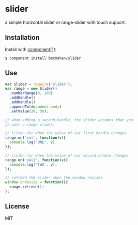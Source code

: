 
# slider

  a simple horizontal slider or range-slider with touch support.

## Installation

  Install with [component(1)](http://component.io):

    $ component install bmcmahen/slider

## Use

```javascript
var Slider = require('slider');
var range = new Slider()
  .numberRange(0, 100)
  .addHandle()
  .addHandle()
  .appendTo(document.body)
  .setValue(20, 50);

// when adding a second handle, the slider assumes that you
// want a range slider.

// listen for when the value of our first handle changes
range.on('val', function(v){
  console.log('ONE', v)
});

// listen for when the value of our second handle changes
range.on('val2', function(v){
  console.log('TWO', v);
});

// refresh the slider when the window resizes
window.onresize = function(){
  range.refresh();
};
```


## License

  MIT
